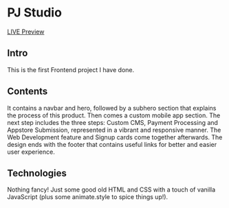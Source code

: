 # PJ Studio

<a href="https://roozbehzhuleh.github.io/PJStudio/">LIVE Preview</a>

## Intro

This is the first Frontend project I have done.

## Contents

It contains a navbar and hero, followed by a subhero section that explains the process of this product. Then comes a custom mobile app section. The next step includes the three steps: Custom CMS, Payment Processing and Appstore Submission, represented in a vibrant and responsive manner. The Web Development feature and Signup cards come together afterwards. The design ends with the footer that contains useful links for better and easier user experience.

## Technologies

Nothing fancy! Just some good old HTML and CSS with a touch of vanilla JavaScript (plus some animate.style to spice things up!).
